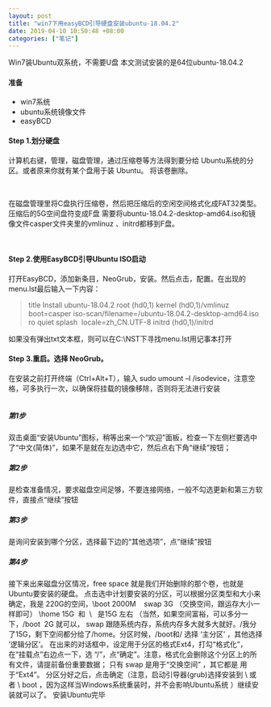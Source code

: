```yaml
---
layout: post
title: "win7下用easyBCD引导硬盘安装ubuntu-18.04.2"
date: 2019-04-10 10:50:48 +08:00
categories: ["笔记"]
---
```


<p>Win7装Ubuntu双系统，不需要U盘
本文测试安装的是64位ubuntu-18.04.2</p>
<h4>准备</h4>
<ul>
<li>win7系统</li>
<li>ubuntu系统镜像文件</li>
<li>easyBCD</li>
</ul>
<h4>Step 1.划分硬盘</h4>
<p>计算机右键，管理，磁盘管理，通过压缩卷等方法得到要分给 Ubuntu系统的分区。或者原来你就有某个盘用于装 Ubuntu。 将该卷删除。</p>
<img src="https://mrwen.oss-cn-shanghai.aliyuncs.com/2019/04/1.jpg" alt="" />
<img src="https://mrwen.oss-cn-shanghai.aliyuncs.com/2019/04/2.jpg" alt="" />
<p>在磁盘管理里将C盘执行压缩卷，然后把压缩后的空闲空间格式化成FAT32类型。
压缩后的5G空间盘符变成F盘
需要将ubuntu-18.04.2-desktop-amd64.iso和镜像文件casper文件夹里的vmlinuz 、initrd都移到F盘。</p>
<img src="https://mrwen.oss-cn-shanghai.aliyuncs.com/2019/04/3.png" alt="" />
<img src="https://mrwen.oss-cn-shanghai.aliyuncs.com/2019/04/4.png" alt="" />
<h4>Step 2.使用EasyBCD引导Ubuntu ISO启动</h4>
<p>打开EasyBCD，添加新条目，NeoGrub，安装。然后点击，配置。在出现的menu.lst最后输入一下内容：</p>
<blockquote>
  title Install ubuntu-18.04.2
  root (hd0,1)
  kernel (hd0,1)/vmlinuz boot=casper iso-scan/filename=/ubuntu-18.04.2-desktop-amd64.iso ro quiet splash  locale=zh_CN.UTF-8
  initrd (hd0,1)/initrd
</blockquote>
<p>如果没有弹出txt文本框，则可以在C:\NST下寻找menu.lst用记事本打开</p>
<h4>Step 3.重启。选择 NeoGrub。</h4>
<p>在安装之前打开终端（Ctrl+Alt+T），输入 sudo umount –l /isodevice，注意空格，可多执行一次，以确保将挂载的镜像移除，否则将无法进行安装</p>
<img src="https://mrwen.oss-cn-shanghai.aliyuncs.com/2019/04/8.png" alt="" />
<h5>第1步</h5>
<p>双击桌面“安装Ubuntu”图标，稍等出来一个“欢迎”面板，检查一下左侧栏要选中了“中文(简体)”，如果不是就在左边选中它，然后点右下角“继续”按钮；</p>
<h5>第2步</h5>
<p>是检查准备情况，要求磁盘空间足够，不要连接网络，一般不勾选更新和第三方软件，直接点“继续”按钮</p>
<h5>第3步</h5>
<p>是询问安装到哪个分区，选择最下边的“其他选项”，点“继续”按钮</p>
<h5>第4步</h5>
<p>接下来出来磁盘分区情况，free space 就是我们开始删除的那个卷，也就是Ubuntu要安装的硬盘。
点击选中计划要安装的分区，可以根据分区类型和大小来确定，我是 220G的空间，\boot 2000M    swap 3G （交换空间，跟运存大小一样即可） \home 15G  和  \   是15G 左右 （当然，如果空间富裕，可以多分一下，/boot  2G 就可以， swap 跟随系统内存，系统内存多大就多大就好。/我分了15G，剩下空间都分给了/home。分区时候，/boot和/ 选择 ‘主分区’ ，其他选择 ‘逻辑分区’。
在出来的对话框中，设定用于分区的格式Ext4，打勾“格式化”，在“挂载点”右边点一下，选 “/”，点“确定”。注意，格式化会删除这个分区上的所有文件，请提前备份重要数据； 只有 swap 是用于“交换空间” ，其它都是 用于“Ext4”。
分区分好之后，点击确定（注意，启动引导器(grub)选择安装到 \ 或者 \ boot   ，因为这样当Windows系统重装时，并不会影响Ubuntu系统 ）继续安装就可以了。
安装Ubuntu完毕</p>